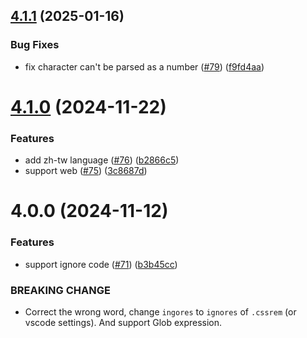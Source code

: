## [4.1.1](https://github.com/cipchk/vscode-cssrem/compare/4.1.0...4.1.1) (2025-01-16)


### Bug Fixes

* fix character can't be parsed as a number ([#79](https://github.com/cipchk/vscode-cssrem/issues/79)) ([f9fd4aa](https://github.com/cipchk/vscode-cssrem/commit/f9fd4aafcb487e9b8f85f2a42835596044338033))



# [4.1.0](https://github.com/cipchk/vscode-cssrem/compare/4.0.0...4.1.0) (2024-11-22)


### Features

* add zh-tw language ([#76](https://github.com/cipchk/vscode-cssrem/issues/76)) ([b2866c5](https://github.com/cipchk/vscode-cssrem/commit/b2866c5da86d71dee1e283f2dd485c6a02b46b0f))
* support web ([#75](https://github.com/cipchk/vscode-cssrem/issues/75)) ([3c8687d](https://github.com/cipchk/vscode-cssrem/commit/3c8687df19ff06b99f8569f3162f4b7744cfe1bd))



# 4.0.0 (2024-11-12)

### Features

* support ignore code ([#71](https://github.com/cipchk/vscode-cssrem/issues/71)) ([b3b45cc](https://github.com/cipchk/vscode-cssrem/commit/b3b45ccfb593ac4eee4cedc21ab423a4ef4d2551))

### BREAKING CHANGE

* Correct the wrong word, change `ingores` to `ignores` of `.cssrem` (or vscode settings). And support Glob expression.
